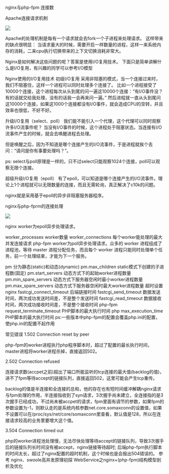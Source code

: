 nginx与php-fpm 连接数


Apache连接请求机制

![](https://shadowdragons.github.io/assets/img/posts/2018-08-11-php-nginx-connect/1.png)

Apache的处理机制是每有一个请求就会去fork一个子进程来处理请求。
这样带来的缺点很明显： 当请求量大的时候，需要开启一样数量的进程，这样一来系统内存的消耗，二来cpu执行切换带来的上下文切换消耗非常大。

Nginx是如何解决这些问题的呢？答案是使用I/O复用技术。 下面只是简单讲解什么是I/O复用，有兴趣的同学可以参考I/O模型

Nginx使用的I/O复用技术
初级I/O复用
采用非阻塞的模式，当一个连接过来时，我们不阻塞住，这样一个进程可以同时处理多个连接了。 比如一个进程接受了10000个连接，这个进程每次从头到尾的问一遍这10000个连接：“有I/O事件没？有的话就交给我处理，没有的话我一会再来问一遍。” 然后进程就一直从头到尾问这10000个连接，如果这1000个连接都没有I/O事件，就会造成CPU的空转，并且效率也很低，不好不好。

升级I/O复用（select、poll）
我们能不能引入一个代理，这个代理可以同时观察许多I/O流事件呢？
当没有I/O事件的时候，这个进程处于阻塞状态。当连接有I/O流事件产生的时候，就会去唤醒进程去处理。

但是唤醒之后，因为不知道是哪个连接产生的I/O流事件，于是进程就挨个去问：“请问是你有事要处理吗？”。

ps: select与poll原理是一样的，只不过select只能观察1024个连接，poll可以观察无限个连接。

超级升级I/O复用（epoll）
有了epoll，可以知道是哪个连接产生的I/O流事件。理论上1个进程就可以无限数量的连接，而且无需轮询，真正解决了c10k的问题。

nginx就是采用基于epoll的异步非阻塞服务器程序。

nginx与php-fprm的连接处理


![](https://shadowdragons.github.io/assets/img/posts/2018-08-11-php-nginx-connect/2.png)



nginx
worker为epoll异步处理请求。

worker_processes	worker数量
worker_connections	每个worker能处理的最大并发连接请求
php-fpm
worker为poll异步处理请求。众多的 worker 进程组成了进程池，等待 master 进程分配任务，而且每个 worker 进程只能同时处理单个任务，前一个处理结束，才能为下一个服务。

pm	分为静态(static)和动态(dynamic)
pm.max_children	static模式下创建的子进程数(固定)
pm.start_servers	动态方式下的起始worker进程数量
pm.min_spare_servers	动态方式下服务器空闲时最小worker进程数量
pm.max_spare_servers	动态方式下服务器空闲时最大worker进程数量
超时设置
nginx
fastcgi_connect_timeout	后端链接时间
fastcgi_send_timeout	数据发送时间，两次成功发送时间差，不是整个发送时间
fastcgi_read_timeout	数据接收时间，两次成功接收时间差，不是整个接收时间
php-fpm
request_terminate_timeout	PHP脚本的最大执行时间
php
max_execution_time	PHP脚本的最大执行时间
ps:一些版本中php-fpm的配置会覆盖php.ini的配置，使php.ini的配置不起作用

常见错误
1.502 Connection reset by peer

php-fpm的worker进程执行php程序脚本时，超过了配置的最长执行时间，master进程将worker进程杀掉，直接返回502。

2.502 Connection refused

连接请求数(accpet之前)超出了端口所能监听的tcp连接的最大值(backlog的值)，进不了fpm等待accept的链接队列，直接返回502，这里可能会产生tcp重传。

backlog的值是半连接和全连接的总和，他的存在也有短时间缓冲解耦nginx请求与fpm处理的作用，半连接指收到了syn请求，3次握手尚未建立，全连接指的是3次握手已经成功，不过尚未被accpet的请求，fpm里面有调节的参数，如果fpm的参数设置为-1，则默认走的是系统内核参数net.core.somaxconn的设置值，如果不设置可以在/proc/sys/net/core/somaxconn里查看，默认值是128，所以在连接请求较高的业务里要增大这个值。

3.504 Connection timed out

php的worker进程池处理慢，无法尽快处理等待accept的链接队列，导致3次握手后的链接队列长时间没有被accept，nginx链接等待超时;
后端php-fpm执行脚本的时间太长，超过了nginx配置的超时机制，这个时候也是会报出504错误的。
参考
nginx、swoole高并发原理初探
WebService之nginx+(php-fpm)结构模型剖析及优化